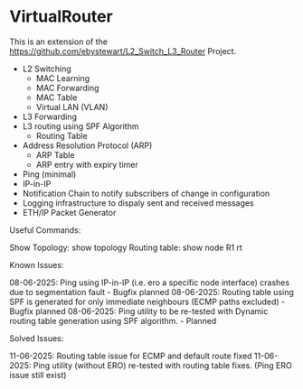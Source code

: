 # VirtualRouter
This is an extension of the https://github.com/ebystewart/L2_Switch_L3_Router Project.

- L2 Switching
    - MAC Learning
    - MAC Forwarding
    - MAC Table
    - Virtual LAN (VLAN)
- L3 Forwarding
- L3 routing using SPF Algorithm
    - Routing Table
- Address Resolution Protocol (ARP)
    - ARP Table
    - ARP entry with expiry timer
- Ping (minimal)
- IP-in-IP
- Notification Chain to notify subscribers of change in configuration
- Logging infrastructure to dispaly sent and received messages
- ETH/IP Packet Generator

Useful Commands:

Show Topology: show topology
Routing table: show node R1 rt


Known Issues:

08-06-2025: Ping using IP-in-IP (i.e. ero a specific node interface) crashes due to segmentation fault - Bugfix planned
08-06-2025: Routing table using SPF is generated for only immediate neighbours (ECMP paths excluded) - Bugfix planned
08-06-2025: Ping utility to be re-tested with Dynamic routing table generation using SPF algorithm. - Planned

Solved Issues:

11-06-2025: Routing table issue for ECMP and default route fixed
11-06-2025: Ping utility (without ERO) re-tested with routing table fixes. (Ping ERO issue still exist)
